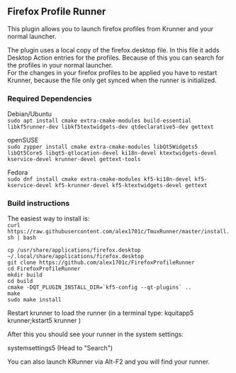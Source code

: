 ## Firefox Profile Runner

This plugin allows you to launch firefox profiles from Krunner and your normal launcher.

The plugin uses a local copy of the firefox.desktop file. In this file it adds Desktop Action entries for
the profiles. Because of this you can search for the profiles in your normal launcher.  
For the changes in your firefox profiles to be applied you have to restart Krunner,
because the file only get synced when the runner is initialized. 
 
### Required Dependencies

Debian/Ubuntu  
`sudo apt install cmake extra-cmake-modules build-essential libkf5runner-dev libkf5textwidgets-dev qtdeclarative5-dev gettext`

openSUSE  
`sudo zypper install cmake extra-cmake-modules libQt5Widgets5 libQt5Core5 libqt5-qtlocation-devel ki18n-devel ktextwidgets-devel kservice-devel krunner-devel gettext-tools`  

Fedora  
`sudo dnf install cmake extra-cmake-modules kf5-ki18n-devel kf5-kservice-devel kf5-krunner-devel kf5-ktextwidgets-devel gettext`  

### Build instructions


The easiest way to install is:  
`curl https://raw.githubusercontent.com/alex1701c/TmuxRunner/master/install.sh | bash`

```
cp /usr/share/applications/firefox.desktop ~/.local/share/applications/firefox.desktop
git clone https://github.com/alex1701c/FirefoxProfileRunner
cd FirefoxProfileRunner
mkdir build
cd build
cmake -DQT_PLUGIN_INSTALL_DIR=`kf5-config --qt-plugins` ..
make
sudo make install
```


Restart krunner to load the runner (in a terminal type: kquitapp5 krunner;kstart5 krunner )

After this you should see your runner in the system settings:

systemsettings5 (Head to "Search")

You can also launch KRunner via Alt-F2 and you will find your runner.
